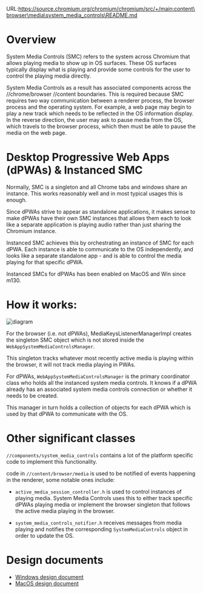 URL:https://source.chromium.org/chromium/chromium/src/+/main:content\browser\media\system_media_controls\README.md
# Overview

System Media Controls (SMC) refers to the system across Chromium that allows
playing media to show up in OS surfaces. These OS surfaces typically display
what is playing and provide some controls for the user to control the playing
media directly.

System Media Controls as a result has associated components across the
//chrome/browser //content boundaries. This is required because SMC requires two
way communication between a renderer process, the browser process and the
operating system. For example, a web page may begin to play a new track which
needs to be reflected in the OS information display. In the reverse direction,
the user may ask to pause media from the OS, which travels to the browser
process, which then must be able to pause the media on the web page.

# Desktop Progressive Web Apps (dPWAs) & Instanced SMC

Normally, SMC is a singleton and all Chrome tabs and windows share an instance.
This works reasonably well and in most typical usages this is enough.

Since dPWAs strive to appear as standalone applications, it makes sense to make
dPWAs have their own SMC instances that allows them each to look like a separate
application is playing audio rather than just sharing the Chromium instance.

Instanced SMC achieves this by orchestrating an instance of SMC for each dPWA.
Each instance is able to communicate to the OS independently, and looks like a
separate standalone app - and is able to control the media playing for that
specific dPWA.

Instanced SMCs for dPWAs has been enabled on MacOS and Win since m130.

# How it works:

![diagram](SMC_overview.jpg)

For the browser (i.e. not dPWAs), MediaKeysListenerManagerImpl creates the
singleton SMC object which is not stored inside the
`WebAppSystemMediaControlsManager`.

This singleton tracks whatever most recently active media is playing within the
browser, it will not track media playing in PWAs.

For dPWAs, `WebAppSystemMediaControlsManager` is the primary coordinator
class who holds all the instanced system media controls. It knows if a dPWA
already has an associated system media controls connection or whether it needs
to be created.

This manager in turn holds a collection of objects for each dPWA which is used
by that dPWA to communicate with the OS.

# Other significant classes

`//components/system_media_controls` contains a lot of the platform specific
code to implement this functionality.

code in `//content/browser/media` is used to be notified of events happening in
the renderer, some notable ones include:

- `active_media_session_controller.h` is used to control instances of playing
media. System Media Controls uses this to either track specific dPWAs playing
media or implement the browser singleton that follows the active media playing
in the browser.

- `system_media_controls_notifier.h` receives messages from media playing and
notifies the corresponding `SystemMediaControls` object in order to update the
OS.

# Design documents

- [Windows design document](https://docs.google.com/document/d/12dVKreUCjtZZaUqeh3VxGMsGPMC4POhK/edit?usp=sharing&ouid=113664513277886073058&rtpof=true&sd=true)
- [MacOS design document](https://docs.google.com/document/d/1k_JKoNNYDaABnJoe6OGE1ftAqhCPAy79/edit?usp=sharing&ouid=113664513277886073058&rtpof=true&sd=true)